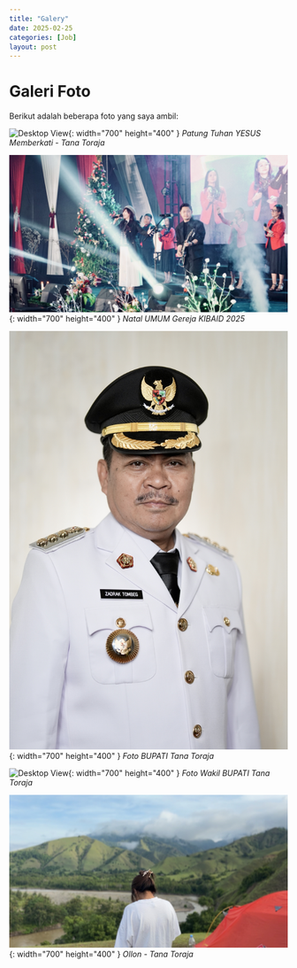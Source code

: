```yaml
---
title: "Galery"
date: 2025-02-25
categories: [Job]
layout: post
---
```


# Galeri Foto

Berikut adalah beberapa foto yang saya ambil:

![Desktop View](/assets/IMG_4781.jpg){: width="700" height="400" }
*Patung Tuhan YESUS Memberkati - Tana Toraja*

![Desktop View](/assets/RAR02755.jpg){: width="700" height="400" }
*Natal UMUM Gereja KIBAID 2025*

![Desktop View](/assets/IMG_7743-2.jpg){: width="700" height="400" }
*Foto BUPATI Tana Toraja*

![Desktop View](/assets/IMG_7744-2.jpg){: width="700" height="400" }
*Foto Wakil BUPATI Tana Toraja*

![Desktop View](/assets/IMG_5203.png){: width="700" height="400" }
*Ollon - Tana Toraja*

